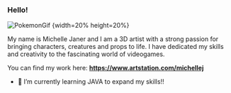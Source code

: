 ### Hello! 
![PokemonGif](https://github.com/MichelleJaner/MichelleJaner/assets/56514863/812fe4ea-5577-4e5d-8c05-edf799403517) {width=20% height=20%}


My name is Michelle Janer and I am a 3D artist with a strong passion for bringing characters, creatures and props to life.
I have dedicated my skills and creativity to the fascinating world of videogames.

You can find my work here: **https://www.artstation.com/michellej**

- 🌱 I’m currently learning JAVA to expand my skills!!



